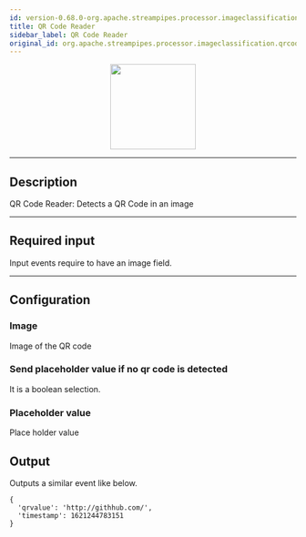 ```yaml
---
id: version-0.68.0-org.apache.streampipes.processor.imageclassification.qrcode
title: QR Code Reader
sidebar_label: QR Code Reader
original_id: org.apache.streampipes.processor.imageclassification.qrcode
---
```


<!--
  ~ Licensed to the Apache Software Foundation (ASF) under one or more
  ~ contributor license agreements.  See the NOTICE file distributed with
  ~ this work for additional information regarding copyright ownership.
  ~ The ASF licenses this file to You under the Apache License, Version 2.0
  ~ (the "License"); you may not use this file except in compliance with
  ~ the License.  You may obtain a copy of the License at
  ~
  ~    http://www.apache.org/licenses/LICENSE-2.0
  ~
  ~ Unless required by applicable law or agreed to in writing, software
  ~ distributed under the License is distributed on an "AS IS" BASIS,
  ~ WITHOUT WARRANTIES OR CONDITIONS OF ANY KIND, either express or implied.
  ~ See the License for the specific language governing permissions and
  ~ limitations under the License.
  ~
  -->



<p align="center"> 
    <img src="/docs/img/pipeline-elements/org.apache.streampipes.processor.imageclassification.qrcode/icon.png" width="150px;" class="pe-image-documentation"/>
</p>

***

## Description

QR Code Reader: Detects a QR Code in an image

***

## Required input

Input events require to have an image field.

***

## Configuration

### Image

Image of the QR code

### Send placeholder value if no qr code is detected

It is a boolean selection.

### Placeholder value

Place holder value

## Output

Outputs a similar event like below.

```
{
  'qrvalue': 'http://githhub.com/',
  'timestamp': 1621244783151  
}
```